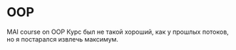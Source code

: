 # OOP
MAI course on OOP
Курс был не такой хороший, как у прошлых потоков, но я постарался извлечь максимум. 
